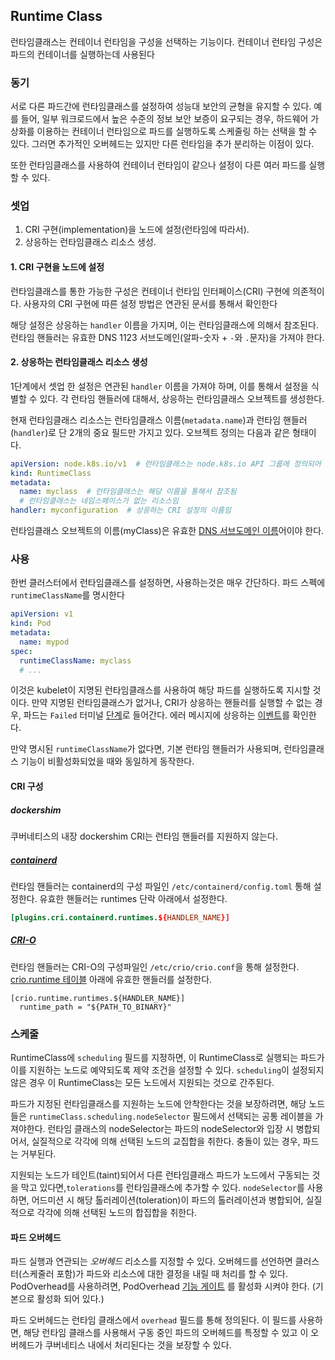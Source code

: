 ## Runtime Class

런타임클래스는 컨테이너 런타임을 구성을 선택하는 기능이다. 컨테이너 런타임 구성은 파드의 컨테이너를 실행하는데 사용된다

### 동기

서로 다른 파드간에 런타임클래스를 설정하여 성능대 보안의 균형을 유지할 수 있다. 예를 들어, 일부 워크로드에서 높은 수준의 정보 보안 보증이 요구되는 경우, 하드웨어 가상화를 이용하는 컨테이너 런타임으로 파드를 실행하도록 스케줄링 하는 선택을 할 수 있다.  그러면 추가적인 오버헤드는 있지만 다른 런타임을 추가 분리하는 이점이 있다.

또한 런타임클래스를 사용하여 컨테이너 런타임이 같으나 설정이 다른 여러 파드를 실행할 수 있다.

### 셋업

1. CRI 구현(implementation)을 노드에 설정(런타임에 따라서).
2. 상응하는 런타임클래스 리소스 생성.

#### 1. CRI 구현을 노드에 설정

런타임클래스를 통한 가능한 구성은 컨테이너 런타임 인터페이스(CRI) 구현에 의존적이다. 사용자의 CRI 구현에 따른 설정 방법은 연관된 문서를 통해서 확인한다

해당 설정은 상응하는 `handler` 이름을 가지며, 이는 런타임클래스에 의해서 참조된다. 런타임 핸들러는 유효한 DNS 1123 서브도메인(알파-숫자 + `-`와 `.`문자)을 가져야 한다.

#### 2. 상응하는 런타임클래스 리소스 생성

1단계에서 셋업 한 설정은 연관된 `handler` 이름을 가져야 하며, 이를 통해서 설정을 식별할 수 있다. 각 런타임 핸들러에 대해서, 상응하는 런타임클래스 오브젝트를 생성한다.

현재 런타임클래스 리소스는 런타임클래스 이름(`metadata.name`)과 런타임 핸들러 (`handler`)로 단 2개의 중요 필드만 가지고 있다. 오브젝트 정의는 다음과 같은 형태이다.

```yaml
apiVersion: node.k8s.io/v1  # 런타임클래스는 node.k8s.io API 그룹에 정의되어 있음
kind: RuntimeClass
metadata:
  name: myclass  # 런타임클래스는 해당 이름을 통해서 참조됨
  # 런타임클래스는 네임스페이스가 없는 리소스임
handler: myconfiguration  # 상응하는 CRI 설정의 이름임
```

런타임클래스 오브젝트의 이름(myClass)은 유효한 [DNS 서브도메인 이름](https://kubernetes.io/ko/docs/concepts/overview/working-with-objects/names/#dns-서브도메인-이름)어이야 한다.

### 사용

한번 클러스터에서 런타임클래스를 설정하면, 사용하는것은 매우 간단하다. 파드 스펙에`runtimeClassName`를 명시한다

```yaml
apiVersion: v1
kind: Pod
metadata:
  name: mypod
spec:
  runtimeClassName: myclass
  # ...
```

이것은 kubelet이 지명된 런타임클래스를 사용하여 해당 파드를 실행하도록 지시할 것이다. 만약 지명된 런타임클래스가 없거나, CRI가 상응하는 핸들러를 실행할 수 없는 경우, 파드는 `Failed` 터미널 [단계](https://kubernetes.io/ko/docs/concepts/workloads/pods/pod-lifecycle/#파드의-단계-phase)로 들어간다. 에러 메시지에 상응하는 [이벤트](https://kubernetes.io/docs/tasks/debug-application-cluster/debug-application-introspection/)를 확인한다.

만약 명시된 `runtimeClassName`가 없다면, 기본 런타임 핸들러가 사용되며, 런타임클래스 기능이 비활성화되었을 때와 동일하게 동작한다.

#### CRI 구성

##### dockershim

쿠버네티스의 내장 dockershim CRI는 런타임 핸들러를 지원하지 않는다.

##### [containerd](https://containerd.io/docs/)

런타임 핸들러는 containerd의 구성 파일인 `/etc/containerd/config.toml` 통해 설정한다. 유효한 핸들러는 runtimes 단락 아래에서 설정한다.

```toml
[plugins.cri.containerd.runtimes.${HANDLER_NAME}]
```

##### [CRI-O](https://cri-o.io/#what-is-cri-o)

런타임 핸들러는 CRI-O의 구성파일인 `/etc/crio/crio.conf`을 통해 설정한다. [crio.runtime 테이블](https://github.com/cri-o/cri-o/blob/master/docs/crio.conf.5.md#crioruntime-table) 아래에 유효한 핸들러를 설정한다.

```
[crio.runtime.runtimes.${HANDLER_NAME}]
  runtime_path = "${PATH_TO_BINARY}"
```

### 스케줄

RuntimeClass에 `scheduling` 필드를 지정하면, 이 RuntimeClass로 실행되는 파드가 이를 지원하는 노드로 예약되도록 제약 조건을 설정할 수 있다. `scheduling`이 설정되지 않은 경우 이 RuntimeClass는 모든 노드에서 지원되는 것으로 간주된다.

파드가 지정된 런타임클래스를 지원하는 노드에 안착한다는 것을 보장하려면, 해당 노드들은 `runtimeClass.scheduling.nodeSelector` 필드에서 선택되는 공통 레이블을 가져야한다. 런타임 클래스의 nodeSelector는 파드의 nodeSelector와 입장 시 병합되어서, 실질적으로 각각에 의해 선택된 노드의 교집합을 취한다. 충돌이 있는 경우, 파드는 거부된다.

지원되는 노드가 테인트(taint)되어서 다른 런타임클래스 파드가 노드에서 구동되는 것을 막고 있다면,`tolerations`를 런타임클래스에 추가할 수 있다. `nodeSelector`를 사용하면, 어드미션 시 해당 톨러레이션(toleration)이 파드의 톨러레이션과 병합되어, 실질적으로 각각에 의해 선택된 노드의 합집합을 취한다.

#### 파드 오버헤드

파드 실행과 연관되는 *오버헤드* 리소스를 지정할 수 있다. 오버헤드를 선언하면 클러스터(스케줄러 포함)가 파드와 리소스에 대한 결정을 내릴 때 처리를 할 수 있다. PodOverhead를 사용하려면, PodOverhead [기능 게이트](https://kubernetes.io/ko/docs/reference/command-line-tools-reference/feature-gates/) 를 활성화 시켜야 한다. (기본으로 활성화 되어 있다.)

파드 오버헤드는 런타임 클래스에서 `overhead` 필드를 통해 정의된다. 이 필드를 사용하면, 해당 런타임 클래스를 사용해서 구동 중인 파드의 오버헤드를 특정할 수 있고 이 오버헤드가 쿠버네티스 내에서 처리된다는 것을 보장할 수 있다.
